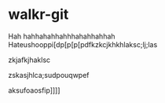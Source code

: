 # walkr-git


Hah hahhahahhahhhahahhahhah
Hateushooppi[dp[p[p[pdfkzkcjkhkhlaksc;lj;las


zkjafkjhaklsc

zskasjhlca;sudpouqwpef

aksufoaosfip]]]]

